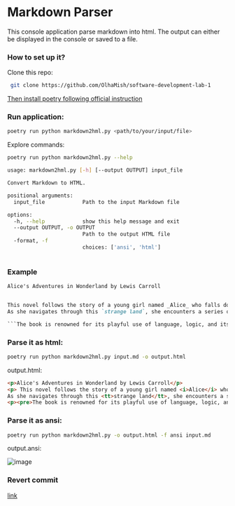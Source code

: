 # Markdown Parser


This console application parse markdown into html.
The output can either be displayed in the console or saved to a file.

### How to set up it?

Clone this repo:

```bash
 git clone https://github.com/OlhaMish/software-development-lab-1 
 ```

[Then install poetry following official instruction](https://python-poetry.org/docs/) 


### Run application:

```bash
poetry run python markdown2hml.py <path/to/your/input/file> 
```

Explore commands:

```bash
poetry run python markdown2hml.py --help
```

```bash
usage: markdown2hml.py [-h] [--output OUTPUT] input_file

Convert Markdown to HTML.

positional arguments:
  input_file            Path to the input Markdown file

options:
  -h, --help            show this help message and exit
  --output OUTPUT, -o OUTPUT
                        Path to the output HTML file
  -format, -f
                        choices: ['ansi', 'html']
  
```


### Example

```markdown
Alice's Adventures in Wonderland by Lewis Carroll


This novel follows the story of a young girl named _Alice_ who falls down a rabbit hole into a **fantastical world full of peculiar creatures** and bizarre experiences. 
As she navigates through this `strange land`, she encounters a series of nonsensical events, including a tea party with a _Mad Hatter_, a pool of tears, and a trial over stolen tarts. 

```The book is renowned for its playful use of language, logic, and its **exploration** of the boundaries of reality.```
```

### Parse it as html:

```bash
poetry run python markdown2hml.py input.md -o output.html 
```


output.html:

```html
<p>Alice's Adventures in Wonderland by Lewis Carroll</p>
<p> This novel follows the story of a young girl named <i>Alice</i> who falls down a rabbit hole into a <b>fantastical world full of peculiar creatures</b> and bizarre experiences. 
As she navigates through this <tt>strange land</tt>, she encounters a series of nonsensical events, including a tea party with a <i>Mad Hatter</i>, a pool of tears, and a trial over stolen tarts.</p>
<p><pre>The book is renowned for its playful use of language, logic, and its **exploration** of the boundaries of reality.</pre></p>
```

### Parse it as ansi:

```bash
poetry run python markdown2hml.py -o output.html -f ansi input.md 
```
output.ansi:

![image](https://github.com/OlhaMish/software-development-lab-2/blob/master/docs/img.png)

### Revert commit
[link](https://github.com/OlhaMish/software-development-lab-1/commit/ea82720f5675d9c93b87cf83f3bde17e197f277d)